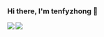 ### Hi there, I'm tenfyzhong 👋

<a href="https://github.com/tenfyzhong">
  <img align="left" src="https://github-readme-stats.vercel.app/api?username=tenfyzhong" />
</a>
<a href="https://github.com/tenfyzhong">
  <img align="left" src="https://github-readme-stats.vercel.app/api/top-langs/?username=tenfyzhong&layout=compact" />
</a>

<!--
**tenfyzhong/tenfyzhong** is a ✨ _special_ ✨ repository because its `README.md` (this file) appears on your GitHub profile.

[![tenfy's github stats](https://github-readme-stats.vercel.app/api?username=tenfyzhong&count_private=true)](https://github.com/tenfyzhong)
[![Top Langs](https://github-readme-stats.vercel.app/api/top-langs/?username=tenfyzhong&count_private=true&layout=compact&hide=Roff,Makefile,C)](https://github.com/tenfyzhong)


Here are some ideas to get you started:

- 🔭 I’m currently working on ...
- 🌱 I’m currently learning ...
- 👯 I’m looking to collaborate on ...
- 🤔 I’m looking for help with ...
- 💬 Ask me about ...
- 📫 How to reach me: ...
- 😄 Pronouns: ...
- ⚡ Fun fact: ...
-->
